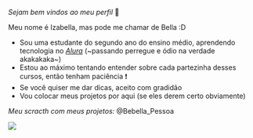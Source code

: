 *_Sejam bem vindos ao meu perfil_* 💛

Meu nome é Izabella, mas pode me chamar de Bella :D

- Sou uma estudante do segundo ano do ensino médio, aprendendo tecnologia no _[Alura](https://www.alura.com.br)_ (~passando perregue e ódio na verdade akakakaka~) 
- Estou ao máximo tentando entender sobre cada partezinha desses cursos, então tenham paciência ❗
- Se você quiser me dar dicas, aceito com gradidão 
- Vou colocar meus projetos por aqui (se eles derem certo obviamente)


*Meu scracth com meus projetos:* @Bebella_Pessoa


![](https://media1.tenor.com/m/NkqanKk4XmYAAAAC/%D0%B9%D1%86%D1%83.gif)
